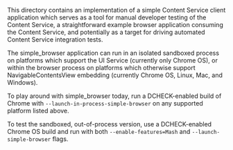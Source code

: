 This directory contains an implementation of a simple Content Service client
application which serves as a tool for manual developer testing of the Content
Service, a straightforward example browser application consuming the Content
Service, and potentially as a target for driving automated Content Service
integration tests.

The simple_browser application can run in an isolated sandboxed process on
platforms which support the UI Service (currently only Chrome OS), or within the
browser process on platforms which otherwise support NavigableContentsView
embedding (currently Chrome OS, Linux, Mac, and Windows).

To play around with simple_browser today, run a DCHECK-enabled build of Chrome
with `--launch-in-process-simple-browser` on any supported platform listed
above.

To test the sandboxed, out-of-process version, use a DCHECK-enabled Chrome OS
build and run with both `--enable-features=Mash` and `--launch-simple-browser`
flags.
